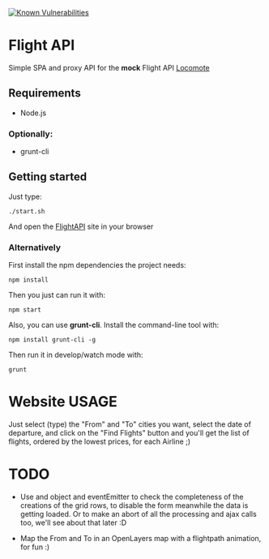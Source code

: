 [![Known Vulnerabilities](https://snyk.io/test/github/cmelgarejo/flight_api/badge.svg)](https://snyk.io/test/github/cmelgarejo/flight_api)

# Flight API

Simple SPA and proxy API for the **mock** Flight API [Locomote](https://www.locomote.com/)

## Requirements
* Node.js

### Optionally:
* grunt-cli

## Getting started

Just type:

```
./start.sh
```

And open the [FlightAPI](http://localhost:3000) site in your browser

### Alternatively

First install the npm dependencies the project needs:
```
npm install
```

Then you just can run it with:
```
npm start
```

Also, you can use **grunt-cli**. Install the command-line tool with:
```
npm install grunt-cli -g

```

Then run it in develop/watch mode with:
```
grunt
```

# Website USAGE

Just select (type) the "From" and "To" cities you want, select the date of departure, and click on the "Find Flights" button and you'll get the list of flights, ordered by the lowest prices, for each Airline ;)

# TODO

* Use and object and eventEmitter to check the completeness of the creations of the grid rows, to disable the form meanwhile the data is getting loaded. Or to make an abort of all the processing and ajax calls too, we'll see about that later :D

* Map the From and To in an OpenLayers map with a flightpath animation, for fun :)
